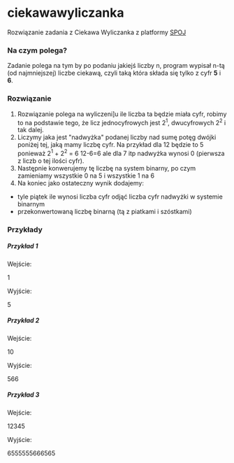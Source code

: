 # ciekawawyliczanka
Rozwiązanie zadania z Ciekawa Wyliczanka z platformy [SPOJ](https://pl.spoj.com/problems/ETI06F2/)

### Na czym polega?
Zadanie polega na tym by po podaniu jakiejś liczby n, program wypisał n-tą (od najmniejszej) liczbe ciekawą, czyli taką która składa się tylko z cyfr **5** i **6**.
### Rozwiązanie 
1. Rozwiązanie polega na wyliczeni]u ile liczba ta będzie miała cyfr, robimy to na podstawie tego, że licz jednocyfrowych jest 2<sup>1</sup>, dwucyfrowych 2<sup>2</sup> i tak dalej.
2. Liczymy jaka jest "nadwyżka" podanej liczby nad sumę potęg dwójki poniżej tej, jaką mamy liczbę cyfr. Na przykład dla 12 będzie to 5 ponieważ 2<sup>1</sup> + 2<sup>2</sup> = 6 12-6=6 ale dla 7 itp nadwyżka wynosi 0 (pierwsza z liczb o tej ilości cyfr).
3. Następnie konwerujemy tę liczbę na system binarny, po czym zamieniamy wszystkie 0 na 5 i wszystkie 1 na 6
4. Na koniec jako ostateczny wynik dodajemy: 
- tyle piątek ile wynosi liczba cyfr odjąć liczba cyfr nadwyżki w systemie binarnym
- przekonwertowaną liczbę binarną (tą z piatkami i szóstkami)

### Przykłady
##### Przykład 1

Wejście:

1

Wyjście:

5

##### Przykład 2

Wejście:

10

Wyjście:

566

##### Przykład 3

Wejście:

12345

Wyjście:

6555555666565
